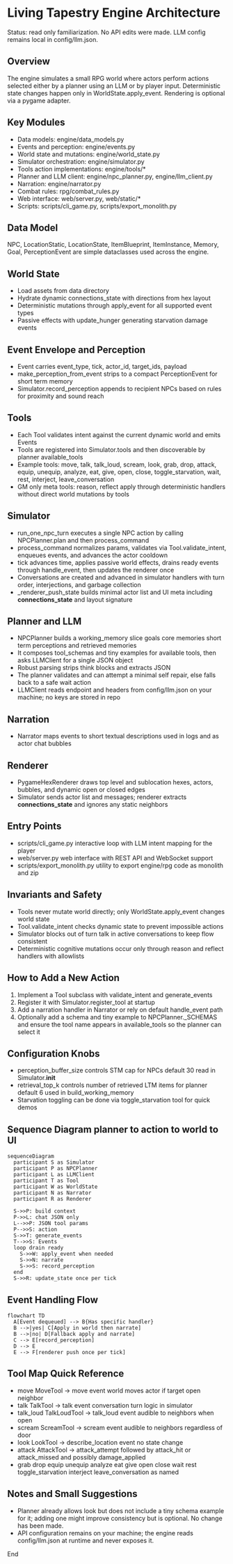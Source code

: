 # Living Tapestry Engine Architecture

Status: read only familiarization. No API edits were made. LLM config remains local in config/llm.json.

## Overview

The engine simulates a small RPG world where actors perform actions selected either by a planner using an LLM or by player input. Deterministic state changes happen only in WorldState.apply_event. Rendering is optional via a pygame adapter.

## Key Modules

- Data models: engine/data_models.py
- Events and perception: engine/events.py
- World state and mutations: engine/world_state.py
- Simulator orchestration: engine/simulator.py
- Tools action implementations: engine/tools/*
- Planner and LLM client: engine/npc_planner.py, engine/llm_client.py
- Narration: engine/narrator.py
- Combat rules: rpg/combat_rules.py
- Web interface: web/server.py, web/static/*
- Scripts: scripts/cli_game.py, scripts/export_monolith.py

## Data Model

NPC, LocationStatic, LocationState, ItemBlueprint, ItemInstance, Memory, Goal, PerceptionEvent are simple dataclasses used across the engine.

## World State

- Load assets from data directory
- Hydrate dynamic connections_state with directions from hex layout
- Deterministic mutations through apply_event for all supported event types
- Passive effects with update_hunger generating starvation damage events

## Event Envelope and Perception

- Event carries event_type, tick, actor_id, target_ids, payload
- make_perception_from_event strips to a compact PerceptionEvent for short term memory
- Simulator.record_perception appends to recipient NPCs based on rules for proximity and sound reach

## Tools

- Each Tool validates intent against the current dynamic world and emits Events
- Tools are registered into Simulator.tools and then discoverable by planner available_tools
- Example tools: move, talk, talk_loud, scream, look, grab, drop, attack, equip, unequip, analyze, eat, give, open, close, toggle_starvation, wait, rest, interject, leave_conversation
- GM only meta tools: reason, reflect apply through deterministic handlers without direct world mutations by tools

## Simulator

- run_one_npc_turn executes a single NPC action by calling NPCPlanner.plan and then process_command
- process_command normalizes params, validates via Tool.validate_intent, enqueues events, and advances the actor cooldown
- tick advances time, applies passive world effects, drains ready events through handle_event, then updates the renderer once
- Conversations are created and advanced in simulator handlers with turn order, interjections, and garbage collection
- _renderer_push_state builds minimal actor list and UI meta including __connections_state__ and layout signature

## Planner and LLM

- NPCPlanner builds a working_memory slice goals core memories short term perceptions and retrieved memories
- It composes tool_schemas and tiny examples for available tools, then asks LLMClient for a single JSON object
- Robust parsing strips think blocks and extracts JSON
- The planner validates and can attempt a minimal self repair, else falls back to a safe wait action
- LLMClient reads endpoint and headers from config/llm.json on your machine; no keys are stored in repo

## Narration

- Narrator maps events to short textual descriptions used in logs and as actor chat bubbles

## Renderer

- PygameHexRenderer draws top level and sublocation hexes, actors, bubbles, and dynamic open or closed edges
- Simulator sends actor list and messages; renderer extracts __connections_state__ and ignores any static neighbors

## Entry Points

- scripts/cli_game.py interactive loop with LLM intent mapping for the player
- web/server.py web interface with REST API and WebSocket support
- scripts/export_monolith.py utility to export engine/rpg code as monolith and zip

## Invariants and Safety

- Tools never mutate world directly; only WorldState.apply_event changes world state
- Tool.validate_intent checks dynamic state to prevent impossible actions
- Simulator blocks out of turn talk in active conversations to keep flow consistent
- Deterministic cognitive mutations occur only through reason and reflect handlers with allowlists

## How to Add a New Action

1. Implement a Tool subclass with validate_intent and generate_events
2. Register it with Simulator.register_tool at startup
3. Add a narration handler in Narrator or rely on default handle_event path
4. Optionally add a schema and tiny example to NPCPlanner._SCHEMAS and ensure the tool name appears in available_tools so the planner can select it

## Configuration Knobs

- perception_buffer_size controls STM cap for NPCs default 30 read in Simulator.__init__
- retrieval_top_k controls number of retrieved LTM items for planner default 6 used in build_working_memory
- Starvation toggling can be done via toggle_starvation tool for quick demos

## Sequence Diagram planner to action to world to UI

```mermaid
sequenceDiagram
  participant S as Simulator
  participant P as NPCPlanner
  participant L as LLMClient
  participant T as Tool
  participant W as WorldState
  participant N as Narrator
  participant R as Renderer

  S->>P: build context
  P->>L: chat JSON only
  L-->>P: JSON tool params
  P-->>S: action
  S->>T: generate_events
  T-->>S: Events
  loop drain ready
    S->>W: apply_event when needed
    S->>N: narrate
    S->>S: record_perception
  end
  S->>R: update_state once per tick
```

## Event Handling Flow

```mermaid
flowchart TD
  A[Event dequeued] --> B{Has specific handler}
  B -->|yes| C[Apply in world then narrate]
  B -->|no| D[Fallback apply and narrate]
  C --> E[record_perception]
  D --> E
  E --> F[renderer push once per tick]
```

## Tool Map Quick Reference

- move MoveTool -> move event world moves actor if target open neighbor
- talk TalkTool -> talk event conversation turn logic in simulator
- talk_loud TalkLoudTool -> talk_loud event audible to neighbors when open
- scream ScreamTool -> scream event audible to neighbors regardless of door
- look LookTool -> describe_location event no state change
- attack AttackTool -> attack_attempt followed by attack_hit or attack_missed and possibly damage_applied
- grab drop equip unequip analyze eat give open close wait rest toggle_starvation interject leave_conversation as named

## Notes and Small Suggestions

- Planner already allows look but does not include a tiny schema example for it; adding one might improve consistency but is optional. No change has been made.
- API configuration remains on your machine; the engine reads config/llm.json at runtime and never exposes it.

End